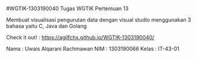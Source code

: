 #WGTIK-1303190040
Tugas WGTIK Pertemuan 13

Membuat visualisasi pengurutan data dengan visual studio
menggunakan 3 bahasa yaitu C, Java dan Golang

Check it out! : https://agilfchx.github.io/WGTIK-1303190040/

Nama : Uwais Alqarani Rachmawan
NIM : 1303190066
Kelas : IT-43-01
